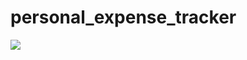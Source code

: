 # personal_expense_tracker


![](https://github.com/Samiullah-Kalhoro/expense_tracker/blob/master/Expense_Tracker.gif)

